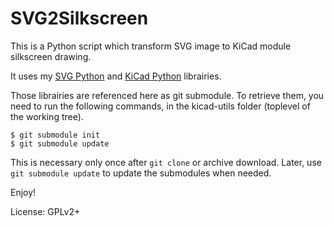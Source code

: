 SVG2Silkscreen
==============

This is a Python script which transform SVG image to KiCad module silkscreen drawing.

It uses my [SVG Python](https://github.com/cjlano/svg) and [KiCad Python](https://github.com/cjlano/pykicad) librairies.

Those librairies are referenced here as git submodule. To retrieve them, you need to run the following commands, in the kicad-utils folder (toplevel of the working tree).

    $ git submodule init
    $ git submodule update
This is necessary only once after `git clone` or archive download. Later, use `git submodule update` to update the submodules when needed.

Enjoy!

License: GPLv2+
